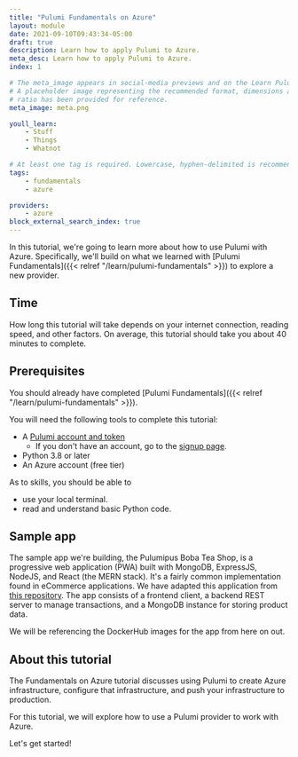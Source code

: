 ```yaml
---
title: "Pulumi Fundamentals on Azure"
layout: module
date: 2021-09-10T09:43:34-05:00
draft: true
description: Learn how to apply Pulumi to Azure.
meta_desc: Learn how to apply Pulumi to Azure.
index: 1

# The meta_image appears in social-media previews and on the Learn Pulumi home page.
# A placeholder image representing the recommended format, dimensions and aspect
# ratio has been provided for reference.
meta_image: meta.png

youll_learn:
    - Stuff
    - Things
    - Whatnot

# At least one tag is required. Lowercase, hyphen-delimited is recommended.
tags:
    - fundamentals
    - azure

providers:
    - azure
block_external_search_index: true
---
```


In this tutorial, we're going to learn more about how to use Pulumi with Azure.
Specifically, we'll build on what we learned with
[Pulumi Fundamentals]({{< relref "/learn/pulumi-fundamentals" >}}) to
explore a new provider.

## Time

How long this tutorial will take depends on your internet connection, reading
speed, and other factors. On average, this tutorial should take you about 40
minutes to complete.

## Prerequisites

You should already have completed
[Pulumi Fundamentals]({{< relref "/learn/pulumi-fundamentals" >}}).

You will need the following tools to complete this tutorial:
- A [Pulumi account and token](http:app.pulumi.com)
  - If you don't have an account, go to the
    [signup page](https://app.pulumi.com/signup).
- Python 3.8 or later
- An Azure account (free tier)

As to skills, you should be able to

- use your local terminal.
- read and understand basic Python code.

## Sample app

The sample app we're building, the Pulumipus Boba Tea Shop, is a progressive web
application (PWA) built with MongoDB, ExpressJS, NodeJS, and React (the MERN
stack). It's a fairly common implementation found in eCommerce applications. We
have adapted this application from
[this repository](https://github.com/shubhambattoo/shopping-cart). The app
consists of a frontend client, a backend REST server to manage transactions, and
a MongoDB instance for storing product data.

We will be referencing the DockerHub images for the app from here on out.

## About this tutorial

The Fundamentals on Azure tutorial discusses using Pulumi to create Azure
infrastructure, configure that infrastructure, and push your infrastructure to
production.

For this tutorial, we will explore how to use a Pulumi provider to work with
Azure.

Let's get started!
